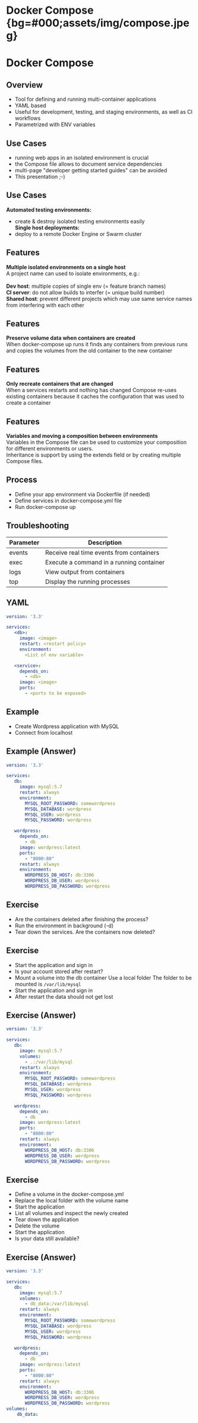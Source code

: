 # Docker Compose {bg=#000;assets/img/compose.jpeg}

# Docker Compose

## Overview
- Tool for defining and running multi-container applications
- YAML based
- Useful for development, testing, and staging environments, as well as CI workflows
- Parametrized with ENV variables

## Use Cases
- running web apps in an isolated environment is crucial
- the Compose file allows to document service dependencies
- multi-page "developer getting started guides" can be avoided
- This presentation ;-)

## Use Cases

__Automated testing environments:__<br/>
- create & destroy isolated testing environments easily<br/>
__Single host deployments:__<br/>
- deploy to a remote Docker Engine or Swarm cluster

## Features
__Multiple isolated environments on a single host__<br/>
A project name can used to isolate environments, e.g.:<br/>
<br/>
**Dev host**: multiple copies of single env (= feature branch names)<br/>
**CI server**: do not allow builds to interfer (= unique build number)<br/>
**Shared host**: prevent different projects which may use same service names from interfering with each other

## Features
__Preserve volume data when containers are created__<br/>
When docker-compose up runs it finds any containers from previous runs and copies the volumes from the old container to the new container<br/>

## Features
__Only recreate containers that are changed__<br/>
When a services restarts and nothing has changed Compose re-uses existing containers because it caches the configuration that was used to create a container

## Features

__Variables and moving a composition between environments__<br/>
Variables in the Compose file can be used to customize your composition for different environments or users.<br/>
Inheritance is support by using the extends field or by creating multiple Compose files.

## Process
- Define your app environment via Dockerfile (if needed)
- Define services in docker-compose.yml file
- Run docker-compose up

## Troubleshooting

Parameter | Description
------------ | -------------
events | Receive real time events from containers
exec | Execute a command in a running container
logs | View output from containers
top | Display the running processes

## YAML

```yaml
version: '3.3'

services:
   <db>:
     image: <image>
     restart: <restart policy>
     environment:
       <List of env variable>

   <service>:
     depends_on:
       - <db>
     image: <image>
     ports:
       - <ports to be exposed>
```

## Example
- Create Wordpress application with MySQL
- Connect from localhost 

## Example (Answer)
```yaml
version: '3.3'

services:
   db:
     image: mysql:5.7
     restart: always
     environment:
       MYSQL_ROOT_PASSWORD: somewordpress
       MYSQL_DATABASE: wordpress
       MYSQL_USER: wordpress
       MYSQL_PASSWORD: wordpress

   wordpress:
     depends_on:
       - db
     image: wordpress:latest
     ports:
       - "8000:80"
     restart: always
     environment:
       WORDPRESS_DB_HOST: db:3306
       WORDPRESS_DB_USER: wordpress
       WORDPRESS_DB_PASSWORD: wordpress
```

## Exercise
- Are the containers deleted after finishing the process?
- Run the environment in background (-d)
- Tear down the services. Are the containers now deleted?

## Exercise
- Start the application and sign in
- Is your account stored after restart?
- Mount a volume into the db container
  Use a local folder
  The folder to be mounted is `/var/lib/mysql`
- Start the application and sign in
- After restart the data should not get lost

## Exercise (Answer)
```yaml
version: '3.3'

services:
   db:
     image: mysql:5.7
     volumes:
       - .:/var/lib/mysql
     restart: always
     environment:
       MYSQL_ROOT_PASSWORD: somewordpress
       MYSQL_DATABASE: wordpress
       MYSQL_USER: wordpress
       MYSQL_PASSWORD: wordpress

   wordpress:
     depends_on:
       - db
     image: wordpress:latest
     ports:
       - "8000:80"
     restart: always
     environment:
       WORDPRESS_DB_HOST: db:3306
       WORDPRESS_DB_USER: wordpress
       WORDPRESS_DB_PASSWORD: wordpress
```

## Exercise
- Define a volume in the docker-compose.yml
- Replace the local folder with the volume name
- Start the application
- List all volumes and inspect the newly created
- Tear down the application
- Delete the volume
- Start the application
- Is your data still available?

##  Exercise (Answer)
```yaml
version: '3.3'

services:
   db:
     image: mysql:5.7
     volumes:
       - db_data:/var/lib/mysql
     restart: always
     environment:
       MYSQL_ROOT_PASSWORD: somewordpress
       MYSQL_DATABASE: wordpress
       MYSQL_USER: wordpress
       MYSQL_PASSWORD: wordpress

   wordpress:
     depends_on:
       - db
     image: wordpress:latest
     ports:
       - "8000:80"
     restart: always
     environment:
       WORDPRESS_DB_HOST: db:3306
       WORDPRESS_DB_USER: wordpress
       WORDPRESS_DB_PASSWORD: wordpress
volumes:
    db_data:
```

